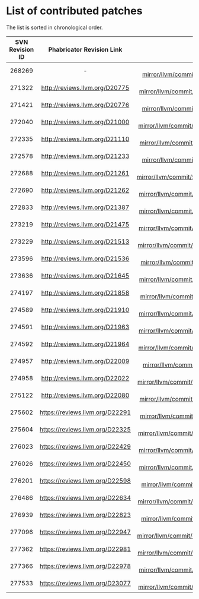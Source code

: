 List of contributed patches
======
The list is sorted in chronological order.

| SVN Revision ID |    Phabricator Revision Link    |                                  Github Commit Link                                 |
|:---------------:|:-------------------------------:|:-----------------------------------------------------------------------------------:|
|      268269     |                -                | https://github.com/llvm-mirror/llvm/commit/c3791a9351f91d93dffdfedcfb84f2dc4b1ed261 |
|      271322     |  http://reviews.llvm.org/D20775 | https://github.com/llvm-mirror/llvm/commit/31047306fcee68d62fef616a8e351d428001b84b |
|      271421     |  http://reviews.llvm.org/D20776 | https://github.com/llvm-mirror/llvm/commit/dbfc82f334a40ab337206fef7a5435f31c22f31a |
|      272040     |  http://reviews.llvm.org/D21000 | https://github.com/llvm-mirror/llvm/commit/90fe2c51ce60358409948eb2f5d3b7b82328a786 |
|      272335     |  http://reviews.llvm.org/D21110 | https://github.com/llvm-mirror/llvm/commit/bec2df684fda75a1120ba2eeac45ee438595739e |
|      272578     |  http://reviews.llvm.org/D21233 | https://github.com/llvm-mirror/llvm/commit/b7ebc01945b9efb5efffd77cb7a7f6dd3ab72dd5 |
|      272688     |  http://reviews.llvm.org/D21261 | https://github.com/llvm-mirror/llvm/commit/59a348622a332219e1bc9205a5053e91602d84be |
|      272690     |  http://reviews.llvm.org/D21262 | https://github.com/llvm-mirror/llvm/commit/e686c890772c01aa819d3fe8e47ba96f0d0163a3 |
|      272833     |  http://reviews.llvm.org/D21387 | https://github.com/llvm-mirror/llvm/commit/3cdf3eb3800709bebcb7eea397c6b3c7f9823845 |
|      273219     |  http://reviews.llvm.org/D21475 | https://github.com/llvm-mirror/llvm/commit/4ac871846d4780c3be53f2a6950d434d059daaf1 |
|      273229     |  http://reviews.llvm.org/D21513 | https://github.com/llvm-mirror/llvm/commit/bc51bb9f2094363eb5ebcc33361c197d6115b223 |
|      273596     |  http://reviews.llvm.org/D21536 | https://github.com/llvm-mirror/llvm/commit/39639d90dfeeac48bdf3c2956f7e1761fc5e455c |
|      273636     |  http://reviews.llvm.org/D21645 | https://github.com/llvm-mirror/llvm/commit/7161bf8a49758bd1145e0d8a0b3fee574e35aadd |
|      274197     |  http://reviews.llvm.org/D21858 | https://github.com/llvm-mirror/llvm/commit/2e8079ddd8a757e5fc78f111f5e6912ca96f8bb1 |
|      274589     |  http://reviews.llvm.org/D21910 | https://github.com/llvm-mirror/llvm/commit/3b5b98a488264dbac7d0200c2649cec1f71344af |
|      274591     |  http://reviews.llvm.org/D21963 | https://github.com/llvm-mirror/llvm/commit/02af278314f7b14c6c06bd7d7c86924c713be3a9 |
|      274592     |  http://reviews.llvm.org/D21964 | https://github.com/llvm-mirror/llvm/commit/cc48e0f82a48dce99cd6245e9ce5794ba3611138 |
|      274957     |  http://reviews.llvm.org/D22009 | https://github.com/llvm-mirror/llvm/commit/d0ae989fdeff66eaccf2bedfa1ad301736c2dca3 |
|      274958     |  http://reviews.llvm.org/D22022 | https://github.com/llvm-mirror/llvm/commit/654ec295865c1e77c5a14c3662e4d192ba7bda26 |
|      275122     |  http://reviews.llvm.org/D22080 | https://github.com/llvm-mirror/llvm/commit/9e937064ea231bceb6ca13df6dd09e6cbeaeb6aa |
|      275602     | https://reviews.llvm.org/D22291 | https://github.com/llvm-mirror/llvm/commit/723a3ff949dd61bced434b89ef426b3c7318df39 |
|      275604     | https://reviews.llvm.org/D22325 | https://github.com/llvm-mirror/llvm/commit/2347de17da5908bf72a9db98d902a206cc684a3b |
|      276023     | https://reviews.llvm.org/D22429 | https://github.com/llvm-mirror/llvm/commit/058f700b77eab1265600408098f0d9296deda58f |
|      276026     | https://reviews.llvm.org/D22450 | https://github.com/llvm-mirror/llvm/commit/1caa063db8071b93c87a557da1f16f3be5001c9d |
|      276201     | https://reviews.llvm.org/D22598 | https://github.com/llvm-mirror/llvm/commit/7a905f9108f55fe7258cb5e98c4c8ec9f2b75fc7 |
|      276486     | https://reviews.llvm.org/D22634 | https://github.com/llvm-mirror/llvm/commit/3dba903392dd59874f29874ad44e885267bdace0 |
|      276939     | https://reviews.llvm.org/D22823 | https://github.com/llvm-mirror/llvm/commit/aa6ca74bfc8ad9afea299e89f3359004c820df84 |
|      277096     | https://reviews.llvm.org/D22947 | https://github.com/llvm-mirror/llvm/commit/450453a6c0400aa394c1d04511683e1e6a371ba8 |
|      277362     | https://reviews.llvm.org/D22981 | https://github.com/llvm-mirror/llvm/commit/e0188664fb526a57d9633a83e9437767d6ee883a |
|      277366     | https://reviews.llvm.org/D22978 | https://github.com/llvm-mirror/llvm/commit/4df351da7df6908df57162db8c268d577c8892dd |
|      277533     | https://reviews.llvm.org/D23077 | https://github.com/llvm-mirror/llvm/commit/4968ef3366430871ad874a2f5e73a62c853608c9 |
